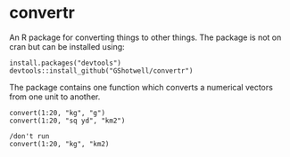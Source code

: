 # convertr

An R package for converting things to other things. The package is not on cran but can be installed using:

```
install.packages("devtools")
devtools::install_github("GShotwell/convertr")
```

The package contains one function which converts a numerical vectors from one unit to another. 

```
convert(1:20, "kg", "g")
convert(1:20, "sq yd", "km2")

/don't run
convert(1:20, "kg", "km2)
```
